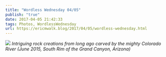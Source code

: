 ```yaml
---
title: "Wordless Wednesday 04/05"
publish: "true"
date: 2017-04-05 21:42:33
tags: Photos, WordlessWednesday
url: https://ericmwalk.blog/2017/04/05/wordless-wednesday.html
---
```


![](https://ericmwalk.blog/uploads/2022/ee0a3417cc.jpg)
*Intriguing rock creations from long ago carved by the mighty Colorado River (June 2015, South Rim of the Grand Canyon, Arizona)*
